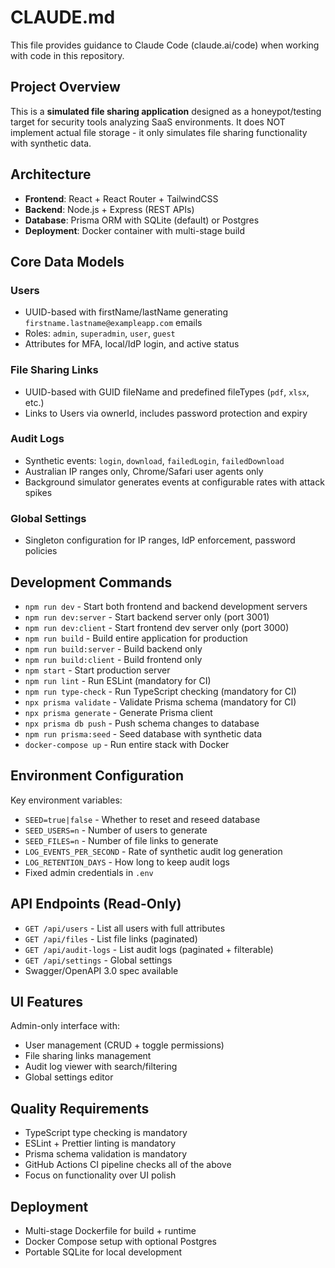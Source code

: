# CLAUDE.md

This file provides guidance to Claude Code (claude.ai/code) when working with code in this repository.

## Project Overview

This is a **simulated file sharing application** designed as a honeypot/testing target for security tools analyzing SaaS environments. It does NOT implement actual file storage - it only simulates file sharing functionality with synthetic data.

## Architecture

- **Frontend**: React + React Router + TailwindCSS
- **Backend**: Node.js + Express (REST APIs)
- **Database**: Prisma ORM with SQLite (default) or Postgres
- **Deployment**: Docker container with multi-stage build

## Core Data Models

### Users
- UUID-based with firstName/lastName generating `firstname.lastname@exampleapp.com` emails
- Roles: `admin`, `superadmin`, `user`, `guest`
- Attributes for MFA, local/IdP login, and active status

### File Sharing Links
- UUID-based with GUID fileName and predefined fileTypes (`pdf`, `xlsx`, etc.)
- Links to Users via ownerId, includes password protection and expiry

### Audit Logs
- Synthetic events: `login`, `download`, `failedLogin`, `failedDownload`
- Australian IP ranges only, Chrome/Safari user agents only
- Background simulator generates events at configurable rates with attack spikes

### Global Settings
- Singleton configuration for IP ranges, IdP enforcement, password policies

## Development Commands

- `npm run dev` - Start both frontend and backend development servers
- `npm run dev:server` - Start backend server only (port 3001)
- `npm run dev:client` - Start frontend dev server only (port 3000)
- `npm run build` - Build entire application for production
- `npm run build:server` - Build backend only
- `npm run build:client` - Build frontend only
- `npm start` - Start production server
- `npm run lint` - Run ESLint (mandatory for CI)
- `npm run type-check` - Run TypeScript checking (mandatory for CI)
- `npx prisma validate` - Validate Prisma schema (mandatory for CI)
- `npx prisma generate` - Generate Prisma client
- `npx prisma db push` - Push schema changes to database
- `npm run prisma:seed` - Seed database with synthetic data
- `docker-compose up` - Run entire stack with Docker

## Environment Configuration

Key environment variables:
- `SEED=true|false` - Whether to reset and reseed database
- `SEED_USERS=n` - Number of users to generate
- `SEED_FILES=n` - Number of file links to generate
- `LOG_EVENTS_PER_SECOND` - Rate of synthetic audit log generation
- `LOG_RETENTION_DAYS` - How long to keep audit logs
- Fixed admin credentials in `.env`

## API Endpoints (Read-Only)

- `GET /api/users` - List all users with full attributes
- `GET /api/files` - List file links (paginated)
- `GET /api/audit-logs` - List audit logs (paginated + filterable)
- `GET /api/settings` - Global settings
- Swagger/OpenAPI 3.0 spec available

## UI Features

Admin-only interface with:
- User management (CRUD + toggle permissions)
- File sharing links management
- Audit log viewer with search/filtering
- Global settings editor

## Quality Requirements

- TypeScript type checking is mandatory
- ESLint + Prettier linting is mandatory
- Prisma schema validation is mandatory
- GitHub Actions CI pipeline checks all of the above
- Focus on functionality over UI polish

## Deployment

- Multi-stage Dockerfile for build + runtime
- Docker Compose setup with optional Postgres
- Portable SQLite for local development